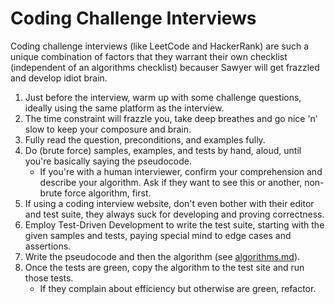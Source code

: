 # Coding Challenge Interviews

Coding challenge interviews (like LeetCode and HackerRank) are such a unique combination of factors
that they warrant their own checklist (independent of an algorithms checklist) becauser Sawyer will
get frazzled and develop idiot brain.

1. Just before the interview, warm up with some challenge questions, ideally using the same platform
   as the interview.
1. The time constraint will frazzle you, take deep breathes and go nice 'n' slow to keep your
   composure and brain.
1. Fully read the question, preconditions, and examples fully.
1. Do (brute force) samples, examples, and tests by hand, aloud, until you're basically saying the
   pseudocode.
    - If you're with a human interviewer, confirm your comprehension and describe your algorithm.
    Ask if they want to see this or another, non-brute force algorithm, first.
1. If using a coding interview website, don't even bother with their editor and test suite, they
   always suck for developing and proving correctness.
1. Employ Test-Driven Development to write the test suite, starting with the given samples and
   tests, paying special mind to edge cases and assertions.
1. Write the pseudocode and then the algorithm (see [algorithms.md](./algorithms.md)).
1. Once the tests are green, copy the algorithm to the test site and run those tests.
    - If they complain about efficiency but otherwise are green, refactor.

